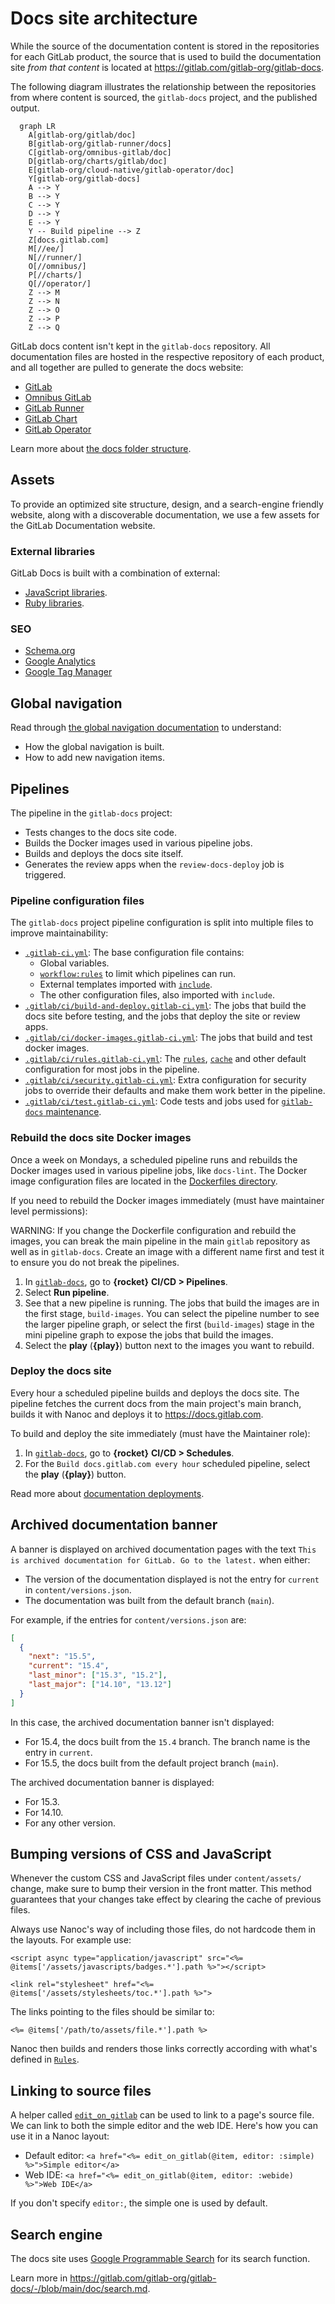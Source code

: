 # Docs site architecture

While the source of the documentation content is stored in the repositories for
each GitLab product, the source that is used to build the documentation
site _from that content_ is located at <https://gitlab.com/gitlab-org/gitlab-docs>.

The following diagram illustrates the relationship between the repositories
from where content is sourced, the `gitlab-docs` project, and the published output.

```mermaid
  graph LR
    A[gitlab-org/gitlab/doc]
    B[gitlab-org/gitlab-runner/docs]
    C[gitlab-org/omnibus-gitlab/doc]
    D[gitlab-org/charts/gitlab/doc]
    E[gitlab-org/cloud-native/gitlab-operator/doc]
    Y[gitlab-org/gitlab-docs]
    A --> Y
    B --> Y
    C --> Y
    D --> Y
    E --> Y
    Y -- Build pipeline --> Z
    Z[docs.gitlab.com]
    M[//ee/]
    N[//runner/]
    O[//omnibus/]
    P[//charts/]
    Q[//operator/]
    Z --> M
    Z --> N
    Z --> O
    Z --> P
    Z --> Q
```

GitLab docs content isn't kept in the `gitlab-docs` repository.
All documentation files are hosted in the respective repository of each
product, and all together are pulled to generate the docs website:

- [GitLab](https://gitlab.com/gitlab-org/gitlab/-/tree/master/doc)
- [Omnibus GitLab](https://gitlab.com/gitlab-org/omnibus-gitlab/-/tree/master/doc)
- [GitLab Runner](https://gitlab.com/gitlab-org/gitlab-runner/-/tree/main/docs)
- [GitLab Chart](https://gitlab.com/gitlab-org/charts/gitlab/-/tree/master/doc)
- [GitLab Operator](https://gitlab.com/gitlab-org/cloud-native/gitlab-operator/-/tree/master/doc)

Learn more about [the docs folder structure](https://docs.gitlab.com/ee/development/documentation/site_architecture/folder_structure.html).

## Assets

To provide an optimized site structure, design, and a search-engine friendly
website, along with a discoverable documentation, we use a few assets for
the GitLab Documentation website.

### External libraries

GitLab Docs is built with a combination of external:

- [JavaScript libraries](https://gitlab.com/gitlab-org/gitlab-docs/-/blob/main/package.json).
- [Ruby libraries](https://gitlab.com/gitlab-org/gitlab-docs/-/blob/main/Gemfile).

### SEO

- [Schema.org](https://schema.org/)
- [Google Analytics](https://marketingplatform.google.com/about/analytics/)
- [Google Tag Manager](https://developers.google.com/tag-platform/tag-manager)

## Global navigation

Read through [the global navigation documentation](https://docs.gitlab.com/ee/development/documentation/site_architecture/global_nav.html)
to understand:

- How the global navigation is built.
- How to add new navigation items.

## Pipelines

The pipeline in the `gitlab-docs` project:

- Tests changes to the docs site code.
- Builds the Docker images used in various pipeline jobs.
- Builds and deploys the docs site itself.
- Generates the review apps when the `review-docs-deploy` job is triggered.

### Pipeline configuration files

The `gitlab-docs` project pipeline configuration is split into multiple files to
improve maintainability:

- [`.gitlab-ci.yml`](https://gitlab.com/gitlab-org/gitlab-docs/-/blob/main/.gitlab-ci.yml):
  The base configuration file contains:
  - Global variables.
  - [`workflow:rules`](https://docs.gitlab.com/ee/ci/yaml/index.html#workflowrules)
    to limit which pipelines can run.
  - External templates imported with [`include`](https://docs.gitlab.com/ee/ci/yaml/index.html#include).
  - The other configuration files, also imported with `include`.
- [`.gitlab/ci/build-and-deploy.gitlab-ci.yml`](https://gitlab.com/gitlab-org/gitlab-docs/-/blob/main/.gitlab/ci/build-and-deploy.gitlab-ci.yml):
  The jobs that build the docs site before testing, and the jobs that deploy the site
  or review apps.
- [`.gitlab/ci/docker-images.gitlab-ci.yml`](https://gitlab.com/gitlab-org/gitlab-docs/-/blob/main/.gitlab/ci/docker-images.gitlab-ci.yml):
  The jobs that build and test docker images.
- [`.gitlab/ci/rules.gitlab-ci.yml`](https://gitlab.com/gitlab-org/gitlab-docs/-/blob/main/.gitlab/ci/rules.gitlab-ci.yml):
  The [`rules`](https://docs.gitlab.com/ee/ci/yaml/index.html#rules), [`cache`](https://docs.gitlab.com/ee/ci/yaml/index.html#cache)
  and other default configuration for most jobs in the pipeline.
- [`.gitlab/ci/security.gitlab-ci.yml`](https://gitlab.com/gitlab-org/gitlab-docs/-/blob/main/.gitlab/ci/security.gitlab-ci.yml):
  Extra configuration for security jobs to override their defaults and make them work
  better in the pipeline.
- [`.gitlab/ci/test.gitlab-ci.yml`](https://gitlab.com/gitlab-org/gitlab-docs/-/blob/main/.gitlab/ci/test.gitlab-ci.yml):
  Code tests and jobs used for [`gitlab-docs` maintenance](https://about.gitlab.com/handbook/product/ux/technical-writing/#regularly-scheduled-tasks).

### Rebuild the docs site Docker images

Once a week on Mondays, a scheduled pipeline runs and rebuilds the Docker images
used in various pipeline jobs, like `docs-lint`. The Docker image configuration files are
located in the [Dockerfiles directory](https://gitlab.com/gitlab-org/gitlab-docs/-/tree/main/dockerfiles).

If you need to rebuild the Docker images immediately (must have maintainer level permissions):

WARNING:
If you change the Dockerfile configuration and rebuild the images, you can break the main
pipeline in the main `gitlab` repository as well as in `gitlab-docs`. Create an image with
a different name first and test it to ensure you do not break the pipelines.

1. In [`gitlab-docs`](https://gitlab.com/gitlab-org/gitlab-docs), go to **{rocket}** **CI/CD > Pipelines**.
1. Select **Run pipeline**.
1. See that a new pipeline is running. The jobs that build the images are in the first
   stage, `build-images`. You can select the pipeline number to see the larger pipeline
   graph, or select the first (`build-images`) stage in the mini pipeline graph to
   expose the jobs that build the images.
1. Select the **play** (**{play}**) button next to the images you want to rebuild.

### Deploy the docs site

Every hour a scheduled pipeline builds and deploys the docs site. The pipeline
fetches the current docs from the main project's main branch, builds it with Nanoc
and deploys it to <https://docs.gitlab.com>.

To build and deploy the site immediately (must have the Maintainer role):

1. In [`gitlab-docs`](https://gitlab.com/gitlab-org/gitlab-docs), go to **{rocket}** **CI/CD > Schedules**.
1. For the `Build docs.gitlab.com every hour` scheduled pipeline, select the **play** (**{play}**) button.

Read more about [documentation deployments](https://docs.gitlab.com/ee/development/documentation/site_architecture/deployment_process.html).

## Archived documentation banner

A banner is displayed on archived documentation pages with the text `This is archived documentation for
GitLab. Go to the latest.` when either:

- The version of the documentation displayed is not the entry for `current` in
  `content/versions.json`.
- The documentation was built from the default branch (`main`).

For example, if the entries for `content/versions.json` are:

```json
[
  {
    "next": "15.5",
    "current": "15.4",
    "last_minor": ["15.3", "15.2"],
    "last_major": ["14.10", "13.12"]
  }
]
```

In this case, the archived documentation banner isn't displayed:

- For 15.4, the docs built from the `15.4` branch. The branch name is the entry in `current`.
- For 15.5, the docs built from the default project branch (`main`).

The archived documentation banner is displayed:

- For 15.3.
- For 14.10.
- For any other version.

## Bumping versions of CSS and JavaScript

Whenever the custom CSS and JavaScript files under `content/assets/` change,
make sure to bump their version in the front matter. This method guarantees that
your changes take effect by clearing the cache of previous files.

Always use Nanoc's way of including those files, do not hardcode them in the
layouts. For example use:

```erb
<script async type="application/javascript" src="<%= @items['/assets/javascripts/badges.*'].path %>"></script>

<link rel="stylesheet" href="<%= @items['/assets/stylesheets/toc.*'].path %>">
```

The links pointing to the files should be similar to:

```erb
<%= @items['/path/to/assets/file.*'].path %>
```

Nanoc then builds and renders those links correctly according with what's
defined in [`Rules`](https://gitlab.com/gitlab-org/gitlab-docs/blob/main/Rules).

## Linking to source files

A helper called [`edit_on_gitlab`](https://gitlab.com/gitlab-org/gitlab-docs/blob/main/lib/helpers/edit_on_gitlab.rb) can be used
to link to a page's source file. We can link to both the simple editor and the
web IDE. Here's how you can use it in a Nanoc layout:

- Default editor: `<a href="<%= edit_on_gitlab(@item, editor: :simple) %>">Simple editor</a>`
- Web IDE: `<a href="<%= edit_on_gitlab(@item, editor: :webide) %>">Web IDE</a>`

If you don't specify `editor:`, the simple one is used by default.

## Search engine

The docs site uses [Google Programmable Search](https://developers.google.com/custom-search)
for its search function.

Learn more in <https://gitlab.com/gitlab-org/gitlab-docs/-/blob/main/doc/search.md>.
